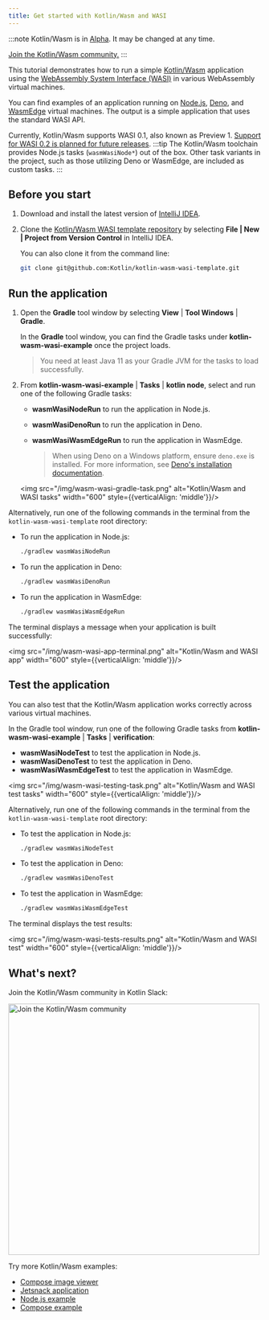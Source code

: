 ```yaml
---
title: Get started with Kotlin/Wasm and WASI
---
```


:::note
Kotlin/Wasm is in [Alpha](./components-stability.md). It may be changed at any time.

[Join the Kotlin/Wasm community.](https://slack-chats.kotlinlang.org/c/webassembly)
:::

This tutorial demonstrates how to run a simple [Kotlin/Wasm](./wasm-overview.md) application using the [WebAssembly System Interface (WASI)](https://wasi.dev/) 
in various WebAssembly virtual machines.

You can find examples of an application running on [Node.js](https://nodejs.org/en), [Deno](https://deno.com/),
and [WasmEdge](https://wasmedge.org/) virtual machines. The output is a simple application that uses the standard WASI API.

Currently, Kotlin/Wasm supports WASI 0.1, also known as Preview 1.
[Support for WASI 0.2 is planned for future releases](https://youtrack.jetbrains.com/issue/KT-64568).
:::tip
The Kotlin/Wasm toolchain provides Node.js tasks (`wasmWasiNode*`) out of the box.
Other task variants in the project, such as those utilizing Deno or WasmEdge, are included as custom tasks.
:::

## Before you start

1. Download and install the latest version of [IntelliJ IDEA](https://www.jetbrains.com/idea/).

2. Clone the [Kotlin/Wasm WASI template repository](https://github.com/Kotlin/kotlin-wasm-wasi-template) by selecting 
   **File | New | Project from Version Control** in IntelliJ IDEA.

   You can also clone it from the command line:
   
   ```bash
   git clone git@github.com:Kotlin/kotlin-wasm-wasi-template.git
   ```

## Run the application

1. Open the **Gradle** tool window by selecting **View** | **Tool Windows** | **Gradle**. 
   
   In the **Gradle** tool window, you can find the Gradle tasks under **kotlin-wasm-wasi-example** once the project loads.

   > You need at least Java 11 as your Gradle JVM for the tasks to load successfully.
   >
   

2. From **kotlin-wasm-wasi-example** | **Tasks** | **kotlin node**, select and run one of the following Gradle tasks:

   * **wasmWasiNodeRun** to run the application in Node.js.
   * **wasmWasiDenoRun** to run the application in Deno.
   * **wasmWasiWasmEdgeRun** to run the application in WasmEdge.

     > When using Deno on a Windows platform, ensure `deno.exe` is installed. For more information,
     > see [Deno's installation documentation](https://docs.deno.com/runtime/manual/getting_started/installation).
     >
     

   <img src="/img/wasm-wasi-gradle-task.png" alt="Kotlin/Wasm and WASI tasks" width="600" style={{verticalAlign: 'middle'}}/>
   
Alternatively, run one of the following commands 
in the terminal from the ` kotlin-wasm-wasi-template` root directory:

* To run the application in Node.js:

  ```bash
  ./gradlew wasmWasiNodeRun
  ```

* To run the application in Deno:

  ```bash
  ./gradlew wasmWasiDenoRun
  ```

* To run the application in WasmEdge:

  ```bash
  ./gradlew wasmWasiWasmEdgeRun
  ```

The terminal displays a message when your application is built successfully:

<img src="/img/wasm-wasi-app-terminal.png" alt="Kotlin/Wasm and WASI app" width="600" style={{verticalAlign: 'middle'}}/>

## Test the application

You can also test that the Kotlin/Wasm application works correctly across various virtual machines.

In the Gradle tool window, run one of the following Gradle tasks from **kotlin-wasm-wasi-example** | **Tasks** | **verification**:

* **wasmWasiNodeTest** to test the application in Node.js.
* **wasmWasiDenoTest** to test the application in Deno.
* **wasmWasiWasmEdgeTest** to test the application in WasmEdge.

<img src="/img/wasm-wasi-testing-task.png" alt="Kotlin/Wasm and WASI test tasks" width="600" style={{verticalAlign: 'middle'}}/>

Alternatively, run one of the following commands
in the terminal from the ` kotlin-wasm-wasi-template` root directory:
    
* To test the application in Node.js:

  ```bash
  ./gradlew wasmWasiNodeTest
  ```
   
* To test the application in Deno:
   
  ```bash
  ./gradlew wasmWasiDenoTest
  ```

* To test the application in WasmEdge:

  ```bash
  ./gradlew wasmWasiWasmEdgeTest
  ```

The terminal displays the test results:

<img src="/img/wasm-wasi-tests-results.png" alt="Kotlin/Wasm and WASI test" width="600" style={{verticalAlign: 'middle'}}/>

## What's next?

Join the Kotlin/Wasm community in Kotlin Slack:

<a href="https://slack-chats.kotlinlang.org/c/webassembly"><img src="join-slack-channel.svg" width="500" alt="Join the Kotlin/Wasm community" /></a>

Try more Kotlin/Wasm examples:

* [Compose image viewer](https://github.com/JetBrains/compose-multiplatform/tree/master/examples/imageviewer)
* [Jetsnack application](https://github.com/JetBrains/compose-multiplatform/tree/master/examples/jetsnack)
* [Node.js example](https://github.com/Kotlin/kotlin-wasm-nodejs-template)
* [Compose example](https://github.com/Kotlin/kotlin-wasm-compose-template)